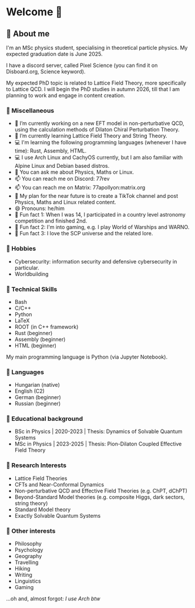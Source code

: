 # Welcome 👋

## 🌱 About me
I'm an MSc physics student, specialising in theoretical particle physics.
My expected graduation date is June 2025.

I have a discord server, called Pixel Science (you can find it on Disboard.org, Science keyword).

My expected PhD topic is related to Lattice Field Theory, more specifically to Lattice QCD.
I will begin the PhD studies in autumn 2026, till that I am planning to work and engage in content creation.

### 🔰 Miscellaneous
- 🔭 I’m currently working on a new EFT model in non-perturbative QCD, using the calculation methods of Dilaton Chiral Perturbation Theory.
- 🌱 I’m currently learning Lattice Field Theory and String Theory.
- 💻 I'm learning the following programming languages (whenever I have time): Rust, Assembly, HTML.
- 💻 I use Arch Linux and CachyOS currently, but I am also familiar with Alpine Linux and Debian based distros. 
- 💬 You can ask me about Physics, Maths or Linux.
- 📫 You can reach me on Discord: 77rev
- 📫 You can reach me on Matrix: 77apollyon:matrix.org
- 📜 My plan for the near future is to create a TikTok channel and post Physics, Maths and Linux related content.
- 😄 Pronouns: he/him
- 🧲 Fun fact 1: When I was 14, I participated in a country level astronomy competition and finished 2nd.
- 🧲 Fun fact 2: I'm into gaming, e.g. I play World of Warships and WARNO.
- 🧲 Fun fact 3: I love the SCP universe and the related lore.

### 👾 Hobbies
- Cybersecurity: information security and defensive cybersecurity in particular.
- Worldbuilding

### 💾 Technical Skills
- Bash
- C/C++
- Python
- LaTeX
- ROOT (in C++ framework)
- Rust (beginner)
- Assembly (beginner)
- HTML (beginner)

My main programming language is Python (via Jupyter Notebook).

### 📖 Languages
- Hungarian (native)
- English (C2)
- German (beginner)
- Russian (beginner)

### 🔭 Educational background
- BSc in Physics | 2020-2023 | Thesis: Dynamics of Solvable Quantum Systems
- MSc in Physics | 2023-2025 | Thesis: Pion-Dilaton Coupled Effective Field Theory

### 📡 Research Interests
- Lattice Field Theories
- CFTs and Near-Conformal Dynamics
- Non-perturbative QCD and Effective Field Theories (e.g. ChPT, dChPT)
- Beyond-Standard Model theories (e.g. composite Higgs, dark sectors, string theory)
- Standard Model theory
- Exactly Solvable Quantum Systems

### 🧰 Other interests
- Philosophy
- Psychology
- Geography
- Travelling
- Hiking
- Writing
- Linguistics
- Gaming

...oh and, almost forgot:
*I use Arch btw*
